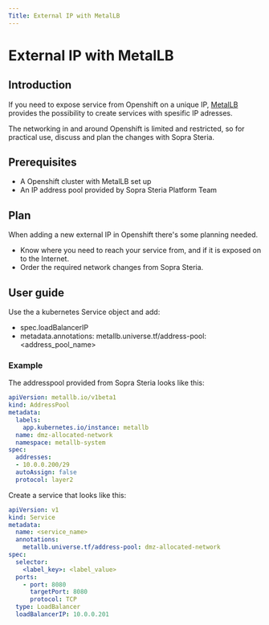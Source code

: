 ```yaml
---
Title: External IP with MetalLB
---
```


# External IP with MetalLB

## Introduction

If you need to expose service from Openshift on a unique IP, [MetalLB](https://docs.openshift.com/container-platform/4.14/networking/metallb/metallb-configure-services.html) provides the possibility to create services with spesific IP adresses. 

The networking in and around Openshift is limited and restricted, so for practical use, discuss and plan the changes with Sopra Steria.

## Prerequisites

- A Openshift cluster with MetalLB set up
- An IP address pool provided by Sopra Steria Platform Team

## Plan

When adding a new external IP in Openshift there's some planning needed.

- Know where you need to reach your service from, and if it is exposed on to the Internet.
- Order the required network changes from Sopra Steria.

## User guide

Use the a kubernetes Service object and add:

- spec.loadBalancerIP 
- metadata.annotations:
  metallb.universe.tf/address-pool: <address_pool_name>

### Example

The addresspool provided from Sopra Steria looks like this:

```yaml
apiVersion: metallb.io/v1beta1
kind: AddressPool
metadata:
  labels:
    app.kubernetes.io/instance: metallb
  name: dmz-allocated-network
  namespace: metallb-system
spec:
  addresses:
  - 10.0.0.200/29
  autoAssign: false
  protocol: layer2
```

Create a service that looks like this:

```yaml
apiVersion: v1
kind: Service
metadata:
  name: <service_name>
  annotations:
    metallb.universe.tf/address-pool: dmz-allocated-network
spec:
  selector:
    <label_key>: <label_value>
  ports:
    - port: 8080
      targetPort: 8080
      protocol: TCP
  type: LoadBalancer
  loadBalancerIP: 10.0.0.201
```
